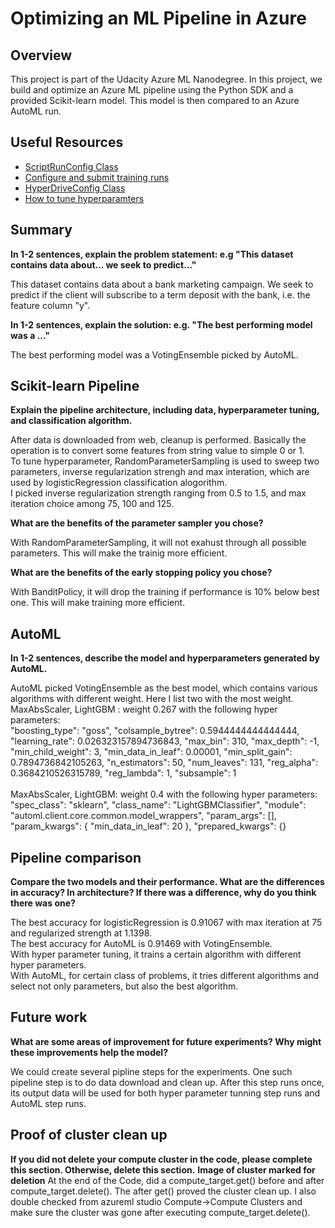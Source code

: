 # Optimizing an ML Pipeline in Azure

## Overview
This project is part of the Udacity Azure ML Nanodegree.
In this project, we build and optimize an Azure ML pipeline using the Python SDK and a provided Scikit-learn model.
This model is then compared to an Azure AutoML run.

## Useful Resources
- [ScriptRunConfig Class](https://docs.microsoft.com/en-us/python/api/azureml-core/azureml.core.scriptrunconfig?view=azure-ml-py)
- [Configure and submit training runs](https://docs.microsoft.com/en-us/azure/machine-learning/how-to-set-up-training-targets)
- [HyperDriveConfig Class](https://docs.microsoft.com/en-us/python/api/azureml-train-core/azureml.train.hyperdrive.hyperdriveconfig?view=azure-ml-py)
- [How to tune hyperparamters](https://docs.microsoft.com/en-us/azure/machine-learning/how-to-tune-hyperparameters)


## Summary
**In 1-2 sentences, explain the problem statement: e.g "This dataset contains data about... we seek to predict..."**

This dataset contains data about a bank marketing campaign. We seek to predict if the client will subscribe to a term deposit with the bank, i.e. the feature column "y".

**In 1-2 sentences, explain the solution: e.g. "The best performing model was a ..."**

The best performing model was a VotingEnsemble picked by AutoML.

## Scikit-learn Pipeline
**Explain the pipeline architecture, including data, hyperparameter tuning, and classification algorithm.**

After data is downloaded from web, cleanup is performed. Basically the operation is to convert some features from string value to simple 0 or 1. 
<br>
To tune hyperparameter, RandomParameterSampling is used to sweep two parameters, inverse regularization strengh and max interation, which are used by logisticRegression classification alogorithm. 
<br>
I picked inverse regularization strength ranging from 0.5 to 1.5, and max iteration choice among 75, 100 and 125.

**What are the benefits of the parameter sampler you chose?**

With RandomParameterSampling, it will not exahust through all possible parameters. 
This will make the trainig more efficient.

**What are the benefits of the early stopping policy you chose?**

With BanditPolicy, it will drop the training if performance is 10% below best one. 
This will make training more efficient.

## AutoML
**In 1-2 sentences, describe the model and hyperparameters generated by AutoML.**

AutoML picked VotingEnsemble as the best model, which contains various algorithms with different weight.
Here I list two with the most weight.
<br>
MaxAbsScaler, LightGBM : weight 0.267 with the following hyper parameters:
<br>
        "boosting_type": "goss",
        "colsample_bytree": 0.5944444444444444,
        "learning_rate": 0.026323157894736843,
        "max_bin": 310,
        "max_depth": -1,
        "min_child_weight": 3,
        "min_data_in_leaf": 0.00001,
        "min_split_gain": 0.7894736842105263,
        "n_estimators": 50,
        "num_leaves": 131,
        "reg_alpha": 0.3684210526315789,
        "reg_lambda": 1,
        "subsample": 1
<br>
<br>
MaxAbsScaler, LightGBM: weight 0.4 with the following hyper parameters:
<br>
        "spec_class": "sklearn",
        "class_name": "LightGBMClassifier",
        "module": "automl.client.core.common.model_wrappers",
        "param_args": [],
        "param_kwargs": {
            "min_data_in_leaf": 20
        },
        "prepared_kwargs": {}


## Pipeline comparison
**Compare the two models and their performance. What are the differences in accuracy? In architecture? If there was a difference, why do you think there was one?**

The best accuracy for logisticRegression is 0.91067 with max iteration at 75 and regularized strength at 1.1398.
<br>
The best accuracy for AutoML is 0.91469 with VotingEnsemble.
<br>
With hyper parameter tuning, it trains a certain algorithm with different hyper parameters.
<br>
With AutoML, for certain class of problems, it tries different algorithms and select not only parameters, but also the best algorithm.

## Future work
**What are some areas of improvement for future experiments? Why might these improvements help the model?**

We could create several pipline steps for the experiments. One such pipeline step is to do data download and clean up. After this step runs once, its output data will be used for both hyper parameter tunning step runs and AutoML step runs.


## Proof of cluster clean up
**If you did not delete your compute cluster in the code, please complete this section. Otherwise, delete this section.**
**Image of cluster marked for deletion**
At the end of the Code, did a compute_target.get() before and after compute_target.delete(). The after get() proved the cluster clean up. 
I also double checked from azureml studio Compute->Compute Clusters and make sure the cluster was gone after executing compute_target.delete().

